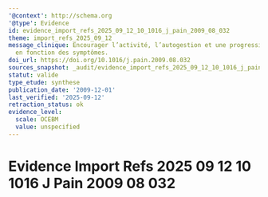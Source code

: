 ```yaml
---
'@context': http://schema.org
'@type': Evidence
id: evidence_import_refs_2025_09_12_10_1016_j_pain_2009_08_032
theme: import_refs_2025_09_12
message_clinique: Encourager l’activité, l’autogestion et une progression graduée
  en fonction des symptômes.
doi_url: https://doi.org/10.1016/j.pain.2009.08.032
sources_snapshot: _audit/evidence_import_refs_2025_09_12_10_1016_j_pain_2009_08_032.json
statut: valide
type_etude: synthese
publication_date: '2009-12-01'
last_verified: '2025-09-12'
retraction_status: ok
evidence_level:
  scale: OCEBM
  value: unspecified
---
```

# Evidence Import Refs 2025 09 12 10 1016 J Pain 2009 08 032

